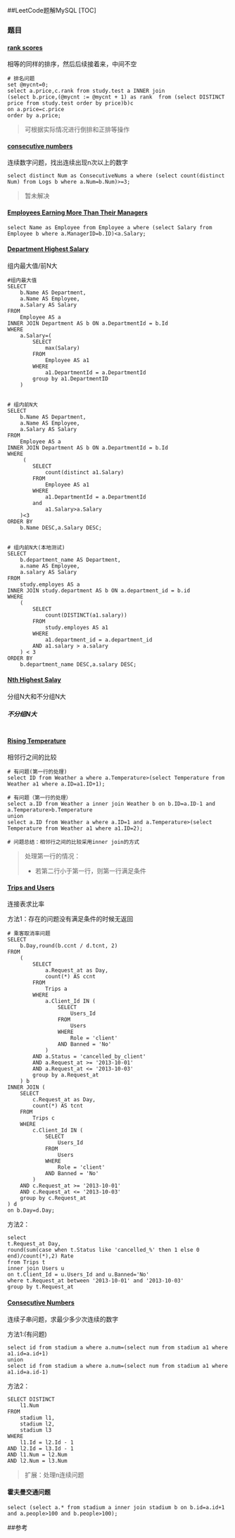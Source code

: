 ##LeetCode题解MySQL
[TOC]

### 题目

#### [rank scores](https://leetcode.com/problems/rank-scores/description/)

相等的同样的排序，然后后续接着来，中间不空

```mysql
# 排名问题
set @mycnt=0;
select a.price,c.rank from study.test a INNER join 
(select b.price,(@mycnt := @mycnt + 1) as rank  from (select DISTINCT price from study.test order by price)b)c
on a.price=c.price
order by a.price;
```

> 可根据实际情况进行倒排和正排等操作

#### [consecutive numbers](https://leetcode.com/problems/consecutive-numbers/description/)

连续数字问题，找出连续出现n次以上的数字

```mysql
select distinct Num as ConsecutiveNums a where (select count(distinct Num) from Logs b where a.Num=b.Num)>=3;
```

> 暂未解决

#### [Employees Earning More Than Their Managers](https://leetcode.com/problems/employees-earning-more-than-their-managers/description/)

```
select Name as Employee from Employee a where (select Salary from Employee b where a.ManagerID=b.ID)<a.Salary;
```

####  [Department Highest Salary](https://leetcode.com/problems/department-highest-salary/description/)

组内最大值/前N大

```mysql
#组内最大值 
SELECT
	b.Name AS Department,
	a.Name AS Employee,
	a.Salary AS Salary
FROM
	Employee AS a
INNER JOIN Department AS b ON a.DepartmentId = b.Id
WHERE
	a.Salary=(
		SELECT
			max(Salary)
		FROM
			Employee AS a1
		WHERE
			a1.DepartmentId = a.DepartmentId
		group by a1.DepartmentID
	)


# 组内前N大
SELECT
	b.Name AS Department,
	a.Name AS Employee,
	a.Salary AS Salary
FROM
	Employee AS a
INNER JOIN Department AS b ON a.DepartmentId = b.Id
WHERE
	 (
		SELECT
			count(distinct a1.Salary)
		FROM
			Employee AS a1
		WHERE
			a1.DepartmentId = a.DepartmentId
       	and 
       		a1.Salary>a.Salary
	)<3
ORDER BY
	b.Name DESC,a.Salary DESC;


# 组内前N大(本地测试)
SELECT
	b.department_name AS Department,
	a.name AS Employee,
	a.salary AS Salary
FROM
	study.employes AS a
INNER JOIN study.department AS b ON a.department_id = b.id
WHERE
	(
		SELECT
			count(DISTINCT(a1.salary))
		FROM
			study.employes AS a1
		WHERE
			a1.department_id = a.department_id
		AND a1.salary > a.salary
	) < 3
ORDER BY
	b.department_name DESC,a.salary DESC;
```

#### [Nth Highest Salay](https://leetcode.com/problems/nth-highest-salary/description/)

分组N大和不分组N大

##### 不分组N大

```mysql

```

#### [Rising Temperature](https://leetcode.com/problems/rising-temperature/description/)

相邻行之间的比较

```mysql
# 有问题(第一行的处理)
select ID from Weather a where a.Temperature>(select Temperature from Weather a1 where a.ID=a1.ID+1);

# 有问题（第一行的处理）
select a.ID from Weather a inner join Weather b on b.ID=a.ID-1 and a.Temperature>b.Temperature
union 
select a.ID from Weather a where a.ID=1 and a.Temperature>(select Temperature from Weather a1 where a1.ID=2);

# 问题总结：相邻行之间的比较采用inner join的方式
```

> 处理第一行的情况：
>
> - 若第二行小于第一行，则第一行满足条件

#### [Trips and Users](https://leetcode.com/problems/trips-and-users/description/)

连接表求比率

方法1：存在的问题没有满足条件的时候无返回

```mysql
# 乘客取消率问题
SELECT
	b.Day,round(b.ccnt / d.tcnt, 2)
FROM
	(
		SELECT
			a.Request_at as Day,
			count(*) AS ccnt
		FROM
			Trips a
		WHERE
			a.Client_Id IN (
				SELECT
					Users_Id
				FROM
					Users
				WHERE
					Role = 'client'
				AND Banned = 'No'
			)
		AND	a.Status = 'cancelled_by_client'
		AND a.Request_at >= '2013-10-01'
		AND a.Request_at <= '2013-10-03'
        group by a.Request_at
	) b
INNER JOIN (
	SELECT
		c.Request_at as Day,
		count(*) AS tcnt
	FROM
		Trips c
	WHERE
		c.Client_Id IN (
			SELECT
				Users_Id
			FROM
				Users
			WHERE
				Role = 'client'
			AND Banned = 'No'
		)
	AND c.Request_at >= '2013-10-01'
	AND c.Request_at <= '2013-10-03'
    group by c.Request_at
) d
on b.Day=d.Day;
```

方法2：

```mysql
select 
t.Request_at Day, 
round(sum(case when t.Status like 'cancelled_%' then 1 else 0 end)/count(*),2) Rate
from Trips t 
inner join Users u 
on t.Client_Id = u.Users_Id and u.Banned='No'
where t.Request_at between '2013-10-01' and '2013-10-03'
group by t.Request_at
```

####  [Consecutive Numbers](https://leetcode.com/problems/consecutive-numbers/description/)

连续子串问题，求最少多少次连续的数字

方法1:(有问题)

```mysql
select id from stadium a where a.num=(select num from stadium a1 where a1.id=a.id+1)
union 
select id from stadium a where a.num=(select num from stadium a1 where a1.id=a.id-1)
```

方法2：

```mysql
SELECT DISTINCT
	l1.Num
FROM
	stadium l1,
	stadium l2,
	stadium l3
WHERE
	l1.Id = l2.Id - 1
AND l2.Id = l3.Id - 1
AND l1.Num = l2.Num
AND l2.Num = l3.Num
```

> 扩展：处理n连续问题



#### 霍夫曼交通问题

```mysql
select (select a.* from stadium a inner join stadium b on b.id=a.id+1 and a.people>100 and b.people>100);
```



 ##参考
